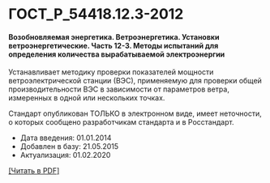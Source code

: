 # ГОСТ_Р_54418.12.3-2012

#### Возобновляемая энергетика. Ветроэнергетика. Установки ветроэнергетические. Часть 12-3. Методы испытаний для определения количества вырабатываемой электроэнергии

Устанавливает методику проверки показателей мощности ветроэлектрической станции (ВЭС), применяемую для проверки общей производительности ВЭС в зависимости от параметров ветра, измеренных в одной или нескольких точках.

Стандарт опубликован ТОЛЬКО в электронном виде, имеет неточности, о которых сообщено разработчикам стандарта и в Росстандарт.

- Дата введения: 01.01.2014
- Добавлен в базу: 21.05.2015
- Актуализация: 01.02.2020

<a onclick="openFileCallback('https://standartgost.ru/g/ГОСТ_Р_54418.12.3-2012.pdf', 'ГОСТ_Р_54418.12.3-2012.pdf');" href="#">[Читать в PDF]</a>